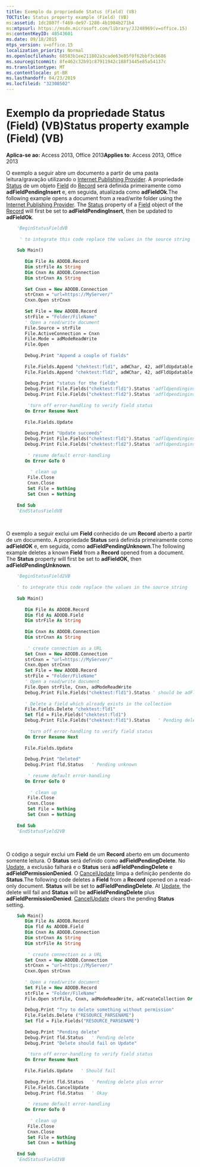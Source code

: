 ```yaml
---
title: Exemplo da propriedade Status (Field) (VB)
TOCTitle: Status property example (Field) (VB)
ms:assetid: 1dc2807f-f469-de97-1280-4b1984b271b4
ms:mtpsurl: https://msdn.microsoft.com/library/JJ248969(v=office.15)
ms:contentKeyID: 48543601
ms.date: 09/18/2015
mtps_version: v=office.15
localization_priority: Normal
ms.openlocfilehash: 68583b1ee211802a3cade63e85f0f62bbf3cb686
ms.sourcegitcommit: 8fe462c32b91c87911942c188f3445e85a54137c
ms.translationtype: MT
ms.contentlocale: pt-BR
ms.lasthandoff: 04/23/2019
ms.locfileid: "32308502"
---
```

# <a name="status-property-example-field-vb"></a><span data-ttu-id="511f2-102">Exemplo da propriedade Status (Field) (VB)</span><span class="sxs-lookup"><span data-stu-id="511f2-102">Status property example (Field) (VB)</span></span>


<span data-ttu-id="511f2-103">**Aplica-se ao:** Access 2013, Office 2013</span><span class="sxs-lookup"><span data-stu-id="511f2-103">**Applies to**: Access 2013, Office 2013</span></span>

<span data-ttu-id="511f2-p101">O exemplo a seguir abre um documento a partir de uma pasta leitura/gravação utilizando o [Internet Publishing Provider](microsoft-ole-db-provider-for-internet-publishing.md). A propriedade [Status](status-property-ado-field.md) de um objeto [Field](field-object-ado.md) do [Record](record-object-ado.md) será definida primeiramente como **adFieldPendingInsert** e, em seguida, atualizada como **adFieldOk**.</span><span class="sxs-lookup"><span data-stu-id="511f2-p101">The following example opens a document from a read/write folder using the [Internet Publishing Provider](microsoft-ole-db-provider-for-internet-publishing.md). The [Status](status-property-ado-field.md) property of a [Field](field-object-ado.md) object of the [Record](record-object-ado.md) will first be set to **adFieldPendingInsert**, then be updated to **adFieldOk**.</span></span>

```vb
    'BeginStatusFieldVB
        
     ' to integrate this code replace the values in the source string
    
    Sub Main()
        
       Dim File As ADODB.Record
       Dim strFile As String
       Dim Cnxn As ADODB.Connection
       Dim strCnxn As String
       
       Set Cnxn = New ADODB.Connection
       strCnxn = "url=https://MyServer/"
       Cnxn.Open strCnxn
       
       Set File = New ADODB.Record
       strFile = "Folder/FileName"
       ' Open a read/write document
       File.Source = strFile
       File.ActiveConnection = Cnxn
       File.Mode = adModeReadWrite
       File.Open
    
       Debug.Print "Append a couple of fields"
       
       File.Fields.Append "chektest:fld1", adWChar, 42, adFldUpdatable, "fld1"
       File.Fields.Append "chektest:fld2", adWChar, 42, adFldUpdatable, "fld2"
       
       Debug.Print "status for the fields"
       Debug.Print File.Fields("chektest:fld1").Status 'adfldpendinginsert
       Debug.Print File.Fields("chektest:fld2").Status 'adfldpendinginsert
       
        'turn off error-handling to verify field status
       On Error Resume Next
       
       File.Fields.Update
       
       Debug.Print "Update succeeds"
       Debug.Print File.Fields("chektest:fld1").Status 'adfldpendinginsert + adFieldUnavailable
       Debug.Print File.Fields("chektest:fld2").Status 'adfldpendinginsert + adFieldUnavailable
        
        ' resume default error-handling
       On Error GoTo 0
         
         ' clean up
        File.Close
        Cnxn.Close
        Set File = Nothing
        Set Cnxn = Nothing
          
    End Sub
    'EndStatusFieldVB
```

<br/>

<span data-ttu-id="511f2-p102">O exemplo a seguir exclui um **Field** conhecido de um **Record** aberto a partir de um documento. A propriedade **Status** será definida primeiramente como **adFieldOK** e, em seguida, como **adFieldPendingUnknown**.</span><span class="sxs-lookup"><span data-stu-id="511f2-p102">The following example deletes a known **Field** from a **Record** opened from a document. The **Status** property will first be set to **adFieldOK**, then **adFieldPendingUnknown**.</span></span>

```vb
    'BeginStatusField2VB
    
    ' to integrate this code replace the values in the source string
    
    Sub Main()
    
       Dim File As ADODB.Record
       Dim fld As ADODB.Field
       Dim strFile As String
       
       Dim Cnxn As ADODB.Connection
       Dim strCnxn As String
       
        ' create connection as a URL
       Set Cnxn = New ADODB.Connection
       strCnxn = "url=https://MyServer/"
       Cnxn.Open strCnxn
       Set File = New ADODB.Record
       strFile = "Folder/FileName"
       ' Open a read/write document
       File.Open strFile, Cnxn, adModeReadWrite
       Debug.Print File.Fields("chektest:fld1").Status ' should be adFldOK
       
       ' Delete a field which already exists in the collection
       File.Fields.Delete "chektest:fld1"
       Set fld = File.Fields("chektest:fld1")
       Debug.Print File.Fields("chektest:fld1").Status   ' Pending delete
       
        'turn off error-handling to verify field status
       On Error Resume Next
       
       File.Fields.Update
       
       Debug.Print "Deleted"
       Debug.Print fld.Status   ' Pending unknown
    
        ' resume default error-handling
       On Error GoTo 0
         
         ' clean up
        File.Close
        Cnxn.Close
        Set File = Nothing
        Set Cnxn = Nothing
    
    End Sub
    'EndStatusField2VB
```

<br/>

<span data-ttu-id="511f2-p103">O código a seguir exclui um **Field** de um **Record** aberto em um documento somente leitura. O **Status** será definido como **adFieldPendingDelete**. No [Update](update-method-ado.md), a exclusão falhará e o **Status** será **adFieldPendingDelete** e **adFieldPermissionDenied**. O [CancelUpdate](cancelupdate-method-ado.md) limpa a definição pendente do **Status**.</span><span class="sxs-lookup"><span data-stu-id="511f2-p103">The following code deletes a **Field** from a **Record** opened on a read-only document. **Status** will be set to **adFieldPendingDelete**. At [Update](update-method-ado.md), the delete will fail and **Status** will be **adFieldPendingDelete** plus **adFieldPermissionDenied**. [CancelUpdate](cancelupdate-method-ado.md) clears the pending **Status** setting.</span></span>

```vb
    Sub Main()
       Dim File As ADODB.Record
       Dim fld As ADODB.Field
       Dim Cnxn As ADODB.Connection
       Dim strCnxn As String
       Dim strFile As String
       
        ' create connection as a URL
       Set Cnxn = New ADODB.Connection
       strCnxn = "url=https://MyServer/"
       Cnxn.Open strCnxn
    
       ' Open a read/write document
       Set File = New ADODB.Record
       strFile = "Folder/FileName"
       File.Open strFile, Cnxn, adModeReadWrite, adCreateCollection Or adOpenIfExists
    
       Debug.Print "Try to delete something without permission"
       File.Fields.Delete ("RESOURCE_PARSENAME")
       Set fld = File.Fields("RESOURCE_PARSENAME")
       
       Debug.Print "Pending delete"
       Debug.Print fld.Status   ' Pending delete
       Debug.Print "Delete should fail on Update"
       
        'turn off error-handling to verify field status
       On Error Resume Next
       
       File.Fields.Update   ' Should fail
       
       Debug.Print fld.Status   ' Pending delete plus error
       File.Fields.CancelUpdate
       Debug.Print fld.Status   ' Okay
        
        ' resume default error-handling
       On Error GoTo 0
            
         ' clean up
        File.Close
        Cnxn.Close
        Set File = Nothing
        Set Cnxn = Nothing
       
    End Sub
    'EndStatusField3VB
```
